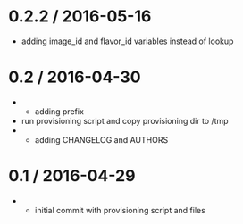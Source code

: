 
0.2.2 / 2016-05-16
==================

  * adding image_id and flavor_id variables instead of lookup

0.2 / 2016-04-30
================

  * - adding prefix
  * run provisioning script and copy provisioning dir to /tmp
  * - adding CHANGELOG and AUTHORS

0.1 / 2016-04-29
================

  * - initial commit with provisioning script and files
